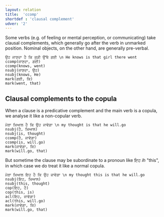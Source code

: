```yaml
---
layout: relation
title:  'ccomp'
shortdef : 'clausal complement'
udver: '2'
---
```


Some verbs (e.g. of feeling or mental perception, or communicating) take clausal complements, which generally go after the verb in unmarked position. Nominal objects, on the other hand, are generally pre-verbal.

~~~ sdparse
ਉਹ ਜਾਣਦਾ ਹੈ ਕਿ ਕੁੜੀ ਉੱਥੇ ਗਈ \n He knows is that girl there went
ccomp(ਜਾਣਦਾ, ਗਈ)
ccomp(knows, went)
nsubj(ਜਾਣਦਾ, ਉਹ)
nsubj(knows, He)
mark(ਗਈ, ਕਿ)
mark(went, that)
~~~

## Clausal complements to the copula

When a clause is a predicative complement and the main verb is a copula, we analyse it like a non-copular verb.

~~~ sdparse
ਮੇਰਾ ਖ਼ਿਆਲ ਹੈ ਕਿ ਉਹ ਜਾਵੇਗਾ \n my thought is that he will.go
nsubj(ਹੈ, ਖ਼ਿਆਲ)
nsubj(is, thought)
ccomp(ਹੈ, ਜਾਵੇਗਾ)
ccomp(is, will.go)
mark(ਜਾਵੇਗਾ, ਕਿ)
mark(will.go, that)
~~~

But sometime the clause may be subordinate to a pronoun like ਇਹ *ih* "this", in which case we do treat it like a normal copula. 

~~~ sdparse
ਮੇਰਾ ਖ਼ਿਆਲ ਇਹ ਹੈ ਕਿ ਉਹ ਜਾਵੇਗਾ \n my thought this is that he will.go
nsubj(ਇਹ, ਖ਼ਿਆਲ)
nsubj(this, thought)
cop(ਇਹ, ਹੈ)
cop(this, is)
acl(ਇਹ, ਜਾਵੇਗਾ)
acl(this, will.go)
mark(ਜਾਵੇਗਾ, ਕਿ)
mark(will.go, that)
~~~